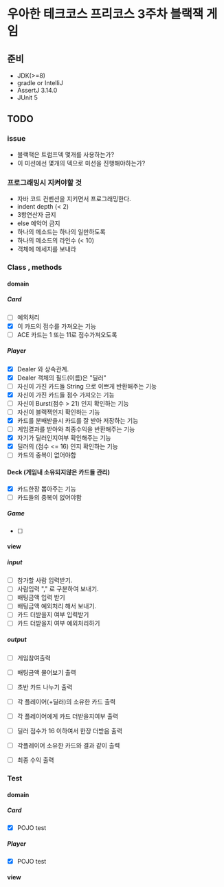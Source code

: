 # 우아한 테크코스 프리코스 3주차 블랙잭 게임

## 준비

- JDK(>=8)
- gradle or IntelliJ
- AssertJ 3.14.0
- JUnit 5

## TODO

### issue

- 블랙잭은 트럼프덱 몇개를 사용하는가?
- 이 미션에선 몇개의 덱으로 미션을 진행해야하는가?


### 프로그래밍시 지켜야할 것

- 자바 코드 컨벤션을 지키면서 프로그래밍한다.
- indent depth (< 2)
- 3항연산자 금지
- else 예악어 금지
- 하나의 메소드는 하나의 일만하도록
- 하나의 메소드의 라인수 (< 10)
- 객체에 메세지를 보내라

### Class , methods

#### domain

##### Card

- [ ] 예외처리
- [x] 이 카드의 점수를 가져오는 기능
- [ ] ACE 카드는 1 또는 11로 점수가져오도록

##### Player

- [x] Dealer 와 상속관계.
- [x] Dealer 객체의 필드(이름)은 "딜러"
- [ ] 자신이 가진 카드들 String 으로 이쁘게 반환해주는 기능
- [x] 자신이 가진 카드들 점수 가져오는 기능
- [ ] 자신이 Burst(점수 > 21) 인지 확인하는 기능
- [ ] 자신이 블랙잭인지 확인하는 기능
- [x] 카드를 분배받을시 카드를 잘 받아 저장하는 기능
- [ ] 게임결과를 받아와 최종수익을 반환해주는 기능
- [x] 자기가 딜러인지여부 확인해주는 기능
- [x] 딜러의 (점수 <= 16) 인지 확인하는 기능
- [ ] 카드의 중복이 없어야함

#### Deck (게임내 소유되지않은 카드들 관리)

- [x] 카드한장 뽑아주는 기능
- [ ] 카드들의 중복이 없어야함

##### Game

- [ ] 

#### view

##### input

- [ ] 참가할 사람 입력받기.
- [ ] 사람입력 "," 로 구분하여 보내기.
- [ ] 배팅금액 입력 받기
- [ ] 배팅금액 예외처리 해서 보내기.
- [ ] 카드 더받을지 여부 입력받기
- [ ] 카드 더받을지 여부 예외처리하기

##### output

- [ ] 게임참여출력
- [ ] 배팅금액 물어보기 출력
- [ ] 초반 카드 나누기 출력
- [ ] 각 플레이어(+딜러)의 소유한 카드 출력
- [ ] 각 플레이어에게 카드 더받을지여부 출력
- [ ] 딜러 점수가 16 이하여서 한장 더받음 출력
- [ ] 각플레이어 소유한 카드와 결과 같이 출력
- [ ] 최종 수익 출력


### Test

#### domain

##### Card

- [x] POJO test

##### Player

- [x] POJO test

#### view